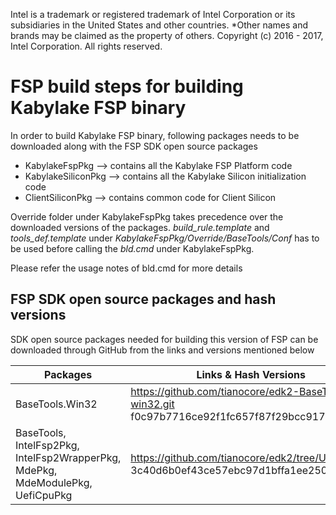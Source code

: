 Intel is a trademark or registered trademark of Intel Corporation or its
subsidiaries in the United States and other countries.
*Other names and brands may be claimed as the property of others.
Copyright (c) 2016 - 2017, Intel Corporation. All rights reserved.

# FSP build steps for building Kabylake FSP binary

In order to build Kabylake FSP binary, following packages needs to be
downloaded along with the FSP SDK open source packages
* KabylakeFspPkg --> contains all the Kabylake FSP Platform code
* KabylakeSiliconPkg --> contains all the Kabylake Silicon initialization code
* ClientSiliconPkg   --> contains common code for Client Silicon

Override folder under KabylakeFspPkg takes precedence over the downloaded
versions of the packages. *build_rule.template* and *tools_def.template* under
*KabylakeFspPkg/Override/BaseTools/Conf* has to be used before calling the
*bld.cmd* under KabylakeFspPkg.

Please refer the usage notes of bld.cmd for more details

## FSP SDK open source packages and hash versions
SDK open source packages needed for building this version of FSP can be
downloaded through GitHub from the links and versions mentioned below

Packages            | Links & Hash Versions
--------------------|-----------------------------------------------------------
BaseTools.Win32     | https://github.com/tianocore/edk2-BaseTools-win32.git f0c97b7716ce92f1fc657f87f29bcc9170e5eb1f
BaseTools, IntelFsp2Pkg, IntelFsp2WrapperPkg, MdePkg, MdeModulePkg, UefiCpuPkg     | https://github.com/tianocore/edk2/tree/UDK2015 3c40d6b0ef43ce57ebc97d1bffa1ee250732de2e

